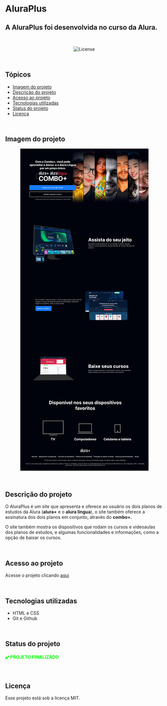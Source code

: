 # AluraPlus

## A AluraPlus foi desenvolvida no curso da Alura.

<br>

<p align="center">
  <img alt="License" src="https://img.shields.io/static/v1?label=license&message=MIT&color=49AA26&labelColor=000000">
</p>

<br>

## Tópicos

- [Imagem do projeto](#imagem)
- [Descrição do projeto](#desc)
- [Acesso ao projeto](#acesso)
- [Tecnologias utilizadas](#tech)
- [Status do projeto](#status)
- [Licença](#license)

<br>

<h2 id="imagem">Imagem do projeto</h2>

<p align="center">
    <img src=".github/preview.png" alt="Interface de assinaturas do AluraPlus">
</p>

<br>

<h2 id="desc">Descrição do projeto</h2>

<p>O AluraPlus é um site que apresenta e oferece ao usuário os dois planos de estudos da Alura (<strong>alura+</strong> e o <strong>alura língua</strong>), o site também oferece a assinatura dos dois planos em conjunto, através do <strong>combo+.</strong></p>

<p>O site também mostra os dispositivos que rodam os cursos e videoaulas dos planos de estudos, e algumas funcionalidades e informações, como a opção de baixar os cursos.</p>

<br>

<h2 id="acesso">Acesso ao projeto</h2>

Acesse o projeto clicando [aqui](https://fel1324.github.io/AluraPlus/)

<br>

<h2 id="tech">Tecnologias utilizadas</h2>

* HTML e CSS
* Git e Github

<br>

<h2 id="status">Status do projeto</h2>

<h4 style="text-transform: uppercase; color: #0F0">
    ✔️ Projeto finalizado
</h4>

<br>

<h2 id="license">Licença</h2>

Esse projeto está sob a licença MIT.

